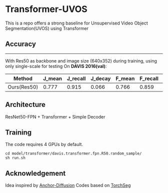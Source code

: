 # Transformer-UVOS
This is a repo offers a strong baseline for Unsupervised Video Object Segmentation(UVOS) using Transformer

## Accuracy
------
With Res50 as backbone and image size (640x352) during training, using only single-scale for testing
On **DAVIS 2016(val)**:

Method | J_mean | J_recall | J_decay | F_mean | F_recall | F_decay
-- | -- | -- | -- | -- | -- | -- 
Ours(Res50) | 0.777 | 0.915 | 0.066 | 0.766 | 0.859 | 0.043

## Architecture
ResNet50-FPN + Transformer + Simple Decoder

## Training
The code requires 4 GPUs by default.
```
cd model/transformer/davis.transformer.fpn.R50.random_sample/
sh run.sh
```

## Acknowledgement 
Idea inspired by [Anchor-Diffusion](https://arxiv.org/abs/1910.10895)
Codes based on [TorchSeg](https://github.com/ycszen/TorchSeg)
